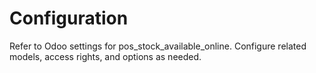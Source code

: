 # Configuration

Refer to Odoo settings for pos_stock_available_online. Configure related models, access rights, and options as needed.
